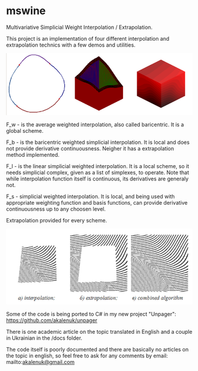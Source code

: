 mswine
=======

Multivariative Simplicial Weight Interpolation / Extrapolation.

This project is an implementation of four different interpolation and extrapolation technics with a few demos and utilities.

![Screenshot](/assets/screenshot.png "Screenshot")

F_w - is the average weighted interpolation, also called baricentric. It is a global scheme.

F_b - is the baricentric weighted simplicial interpolation. It is local and does not provide derivative continuousness. Neigher it has a extrapolation method implemented.

F_l - is the linear simplicial weighted interpolation. It is a local scheme, so it needs simplicial complex, given as a list of simplexes, to operate. Note that while interpolation function itself is continuous, its derivatives are generaly not.

F_s - simplicial weighted interpolation. It is local, and being used with appropriate weighting function and basis functions, can provide derivative continuousness up to any choosen level.

Extrapolation provided for every scheme.

![Extrapolation](/assets/figure_1.png "Extrapolation")

Some of the code is being ported to C# in my new project "Unpager": https://github.com/akalenuk/unpager

There is one academic article on the topic translated in English and a couple in Ukrainian in the /docs folder.

The code itself is poorly documented and there are basically no articles on the topic in english, so feel free to ask for any comments by email: mailto:akalenuk@gmail.com 
